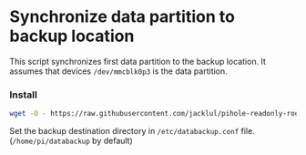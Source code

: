 # Synchronize data partition to backup location

This script synchronizes first data partition to the backup location.
It assumes that devices `/dev/mmcblk0p3` is the data partition.

### Install

```bash
wget -O - https://raw.githubusercontent.com/jacklul/pihole-readonly-rootfs/master/scripts/databackup/install.sh | sudo bash
```

Set the backup destination directory in `/etc/databackup.conf` file.
(`/home/pi/databackup` by default)
